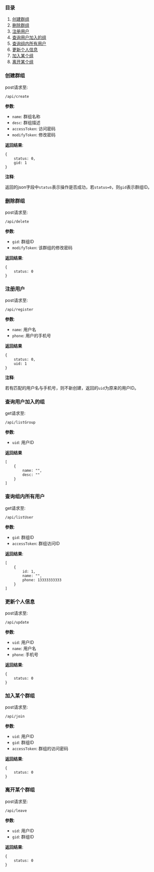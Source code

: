 ### 目录

1.  [创建群组](#createGroup)
2.  [删除群组](#deleteGroup)
3.  [注册用户](#register)
4.  [查询用户加入的组](#listGroup)
5.  [查询组内所有用户](#listUser)
6.  [更新个人信息](#update)
7.  [加入某个组](#join)
8.  [离开某个组](#leave)

<h3 id="createGroup">创建群组</h3>

post请求至:

<pre><code>/api/create</code></pre>

**参数**:

*   `name`: 群组名称
*   `desc`: 群组描述
*   `accessToken`: 访问密码
*   `modifyToken`: 修改密码

**返回结果**:

<pre><code>{
    status: 0,
    gid: 1
}</code></pre>

**注释**:

返回的json字段中`status`表示操作是否成功，若`status=0`，则`gid`表示群组ID。

<h3 id="deleteGroup">删除群组</h3>

post请求至:

<pre><code>/api/delete</code></pre>

**参数**:

*   `gid`: 群组ID
*   `modifyToken`: 该群组的修改密码

**返回结果**:

<pre><code>{
    status: 0
}</code></pre>

<h3 id="register">注册用户</h3>

post请求至:

<pre><code>/api/register</code></pre>

**参数**:

*   `name`: 用户名
*   `phone`: 用户的手机号

**返回结果**

<pre><code>{
    status: 0,
    uid: 1
}</code></pre>

**注释**:

若有匹配的用户名与手机号，则不新创建，返回的`uid`为原来的用户ID。


<h3 id="listGroup">查询用户加入的组</h3>

get请求至:

<pre><code>/api/listGroup</code></pre>

**参数**:

*   `uid`: 用户ID

**返回结果**

<pre><code>[
    {
        name: "",
        desc: ""
    }
]</code></pre>


<h3 id="listUser">查询组内所有用户</h3>

get请求至:

<pre><code>/api/listUser</code></pre>

**参数**:

*   `gid`: 群组ID
*   `accessToken`: 群组访问ID

**返回结果**:

<pre><code>[
    {
        id: 1,
        name: "",
        phone: 13333333333
    }
]</code></pre>

<h3 id="update">更新个人信息</h3>

post请求至:

<pre><code>/api/update</code></pre>

**参数**:

*   `uid`: 用户ID
*   `name`: 用户名
*   `phone`: 手机号

**返回结果**:

<pre><code>{
    status: 0
}</code></pre>

<h3 id="join">加入某个群组</h3>

post请求至:

<pre><code>/api/join</code></pre>

**参数**:

*   `uid`: 用户ID
*   `gid`: 群组ID
*   `accessToken`: 群组的访问密码

**返回结果**:

<pre><code>{
    status: 0
}</code></pre>

<h3 id="leave">离开某个群组</h3>

post请求至:

<pre><code>/api/leave</code></pre>

**参数**:

*   `uid`: 用户ID
*   `gid`: 群组ID

**返回结果**:

<pre><code>{
    status: 0
}</code></pre>
